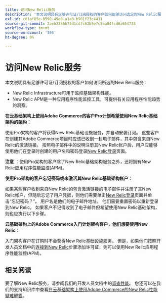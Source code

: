 ```yaml
---
title: 访问New Relic服务
description: '本文说明具有足够许可证/订阅授权的客户如何能够访问选定的New Relic服务：'
exl-id: c01af85e-0590-49e8-a1a0-b901f23c4431
source-git-commit: 2aeb2355b74d1cdfc62b5e7c5aa04fcd0a654733
workflow-type: tm+mt
source-wordcount: '366'
ht-degree: 0%

---
```


# 访问New Relic服务

本文说明具有足够许可证/订阅授权的客户如何访问所选的New Relic服务：

* New Relic Infrastructure可用于监控基础架构性能。
* New Relic APM是一种应用程序性能监控工具，可提供有关应用程序性能趋势的洞察。

**在云基础架构上使用Adobe Commerce的客户Pro计划希望使用New Relic基础架构的架构：**

使用Pro架构的客户将获得New Relic基础设施服务，并自动安装订阅。 这些客户在创建其Adobe Commerce项目时应该已收到一封电子邮件，其中包含来自New Relic的激活链接。 按照电子邮件中的说明注册其New Relic帐户后，用户应能够使用他们在登录时创建的用户名和密码登录[New Relic登录](https://login.newrelic.com/login)页面。

**注意** ：使用Pro架构的客户除了New Relic基础架构服务之外，还将拥有New Relic应用程序性能监控(APM)。

**使用Pro架构的客户忘记密码或未激活其New Relic基础架构帐户：**

如果某些客户收到来自New Relic的包含激活链接的电子邮件并注册了其New Relic帐户，但随后忘记了用户凭据，则他们需要单击[New Relic登录](https://login.newrelic.com/login)页面并单击“忘记密码？”。 用户名是他们的电子邮件地址。 他们需要重置密码以重新登录到New Relic。 如果客户不记得收到了电子邮件但希望使用New Relic基础架构，则也应执行以下步骤。

**云基础架构上的Adobe Commerce入门计划架构客户，他们想要使用New Relic：**

入门架构客户在订购时不会获得New Relic基础设施服务。 但是，如果他们按照开发人员文档中的[连接到New Relic](https://experienceleague.adobe.com/zh-hans/docs/commerce-cloud-service/user-guide/monitor/new-relic/new-relic-service)步骤添加许可证，则可以使用New Relic应用程序性能监控(APM)。

## 相关阅读

要了解New Relic服务，请参阅我们的开发人员文档中的[调查性能](https://experienceleague.adobe.com/zh-hans/docs/commerce-cloud-service/user-guide/monitor/new-relic/new-relic-service)。 您还可以在我们的支持知识库中查看[在云基础架构上使用Adobe Commerce的New Relic性能疑难解答](/help/troubleshooting/miscellaneous/troubleshoot-performance-using-new-relic-on-magento-commerce.md)。
